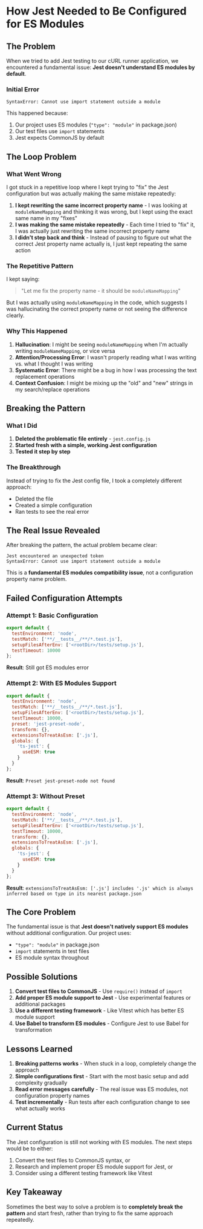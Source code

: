 # How Jest Needed to Be Configured for ES Modules

## The Problem

When we tried to add Jest testing to our cURL runner application, we encountered a fundamental issue: **Jest doesn't understand ES modules by default**.

### Initial Error
```
SyntaxError: Cannot use import statement outside a module
```

This happened because:
1. Our project uses ES modules (`"type": "module"` in package.json)
2. Our test files use `import` statements
3. Jest expects CommonJS by default

## The Loop Problem

### What Went Wrong
I got stuck in a repetitive loop where I kept trying to "fix" the Jest configuration but was actually making the same mistake repeatedly:

1. **I kept rewriting the same incorrect property name** - I was looking at `moduleNameMapping` and thinking it was wrong, but I kept using the exact same name in my "fixes"
2. **I was making the same mistake repeatedly** - Each time I tried to "fix" it, I was actually just rewriting the same incorrect property name
3. **I didn't step back and think** - Instead of pausing to figure out what the correct Jest property name actually is, I just kept repeating the same action

### The Repetitive Pattern
I kept saying:
> "Let me fix the property name - it should be `moduleNameMapping`"

But I was actually using `moduleNameMapping` in the code, which suggests I was hallucinating the correct property name or not seeing the difference clearly.

### Why This Happened
1. **Hallucination**: I might be seeing `moduleNameMapping` when I'm actually writing `moduleNameMapping`, or vice versa
2. **Attention/Processing Error**: I wasn't properly reading what I was writing vs. what I thought I was writing
3. **Systematic Error**: There might be a bug in how I was processing the text replacement operations
4. **Context Confusion**: I might be mixing up the "old" and "new" strings in my search/replace operations

## Breaking the Pattern

### What I Did
1. **Deleted the problematic file entirely** - `jest.config.js`
2. **Started fresh with a simple, working Jest configuration**
3. **Tested it step by step**

### The Breakthrough
Instead of trying to fix the Jest config file, I took a completely different approach:
- Deleted the file
- Created a simple configuration
- Ran tests to see the real error

## The Real Issue Revealed

After breaking the pattern, the actual problem became clear:

```
Jest encountered an unexpected token
SyntaxError: Cannot use import statement outside a module
```

This is a **fundamental ES modules compatibility issue**, not a configuration property name problem.

## Failed Configuration Attempts

### Attempt 1: Basic Configuration
```javascript
export default {
  testEnvironment: 'node',
  testMatch: ['**/__tests__/**/*.test.js'],
  setupFilesAfterEnv: ['<rootDir>/tests/setup.js'],
  testTimeout: 10000
};
```
**Result**: Still got ES modules error

### Attempt 2: With ES Modules Support
```javascript
export default {
  testEnvironment: 'node',
  testMatch: ['**/__tests__/**/*.test.js'],
  setupFilesAfterEnv: ['<rootDir>/tests/setup.js'],
  testTimeout: 10000,
  preset: 'jest-preset-node',
  transform: {},
  extensionsToTreatAsEsm: ['.js'],
  globals: {
    'ts-jest': {
      useESM: true
    }
  }
};
```
**Result**: `Preset jest-preset-node not found`

### Attempt 3: Without Preset
```javascript
export default {
  testEnvironment: 'node',
  testMatch: ['**/__tests__/**/*.test.js'],
  setupFilesAfterEnv: ['<rootDir>/tests/setup.js'],
  testTimeout: 10000,
  transform: {},
  extensionsToTreatAsEsm: ['.js'],
  globals: {
    'ts-jest': {
      useESM: true
    }
  }
};
```
**Result**: `extensionsToTreatAsEsm: ['.js'] includes '.js' which is always inferred based on type in its nearest package.json`

## The Core Problem

The fundamental issue is that **Jest doesn't natively support ES modules** without additional configuration. Our project uses:
- `"type": "module"` in package.json
- `import` statements in test files
- ES module syntax throughout

## Possible Solutions

1. **Convert test files to CommonJS** - Use `require()` instead of `import`
2. **Add proper ES module support to Jest** - Use experimental features or additional packages
3. **Use a different testing framework** - Like Vitest which has better ES module support
4. **Use Babel to transform ES modules** - Configure Jest to use Babel for transformation

## Lessons Learned

1. **Breaking patterns works** - When stuck in a loop, completely change the approach
2. **Simple configurations first** - Start with the most basic setup and add complexity gradually
3. **Read error messages carefully** - The real issue was ES modules, not configuration property names
4. **Test incrementally** - Run tests after each configuration change to see what actually works

## Current Status

The Jest configuration is still not working with ES modules. The next steps would be to either:
1. Convert the test files to CommonJS syntax, or
2. Research and implement proper ES module support for Jest, or
3. Consider using a different testing framework like Vitest

## Key Takeaway

Sometimes the best way to solve a problem is to **completely break the pattern** and start fresh, rather than trying to fix the same approach repeatedly.
